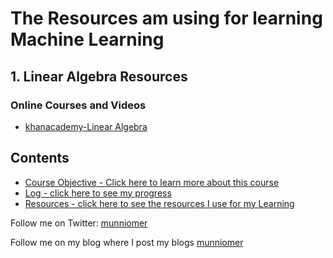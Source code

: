 # The Resources am using for learning Machine Learning

## 1. Linear Algebra Resources

### Online Courses and Videos
* [khanacademy-Linear Algebra](https://www.khanacademy.org/math/linear-algebra)

## Contents

* [Course Objective - Click here to learn more about this course](course-objective.md)
* [Log - click here to see my progress](log.md)
* [Resources - click here to see the resources I use for my Learning](resources.md)


Follow me on Twitter: [munniomer](https://twitter.com/munniomer)

Follow me on my blog where I post my blogs [munniomer](https://munniomer.wordpress.com/)


